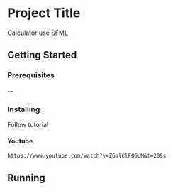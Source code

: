# Project Title

Calculator use SFML 

## Getting Started



### Prerequisites
--
### Installing : 
Follow tutorial

#### Youtube

```
https://www.youtube.com/watch?v=Z6alClFOGoM&t=209s
```

## Running 
